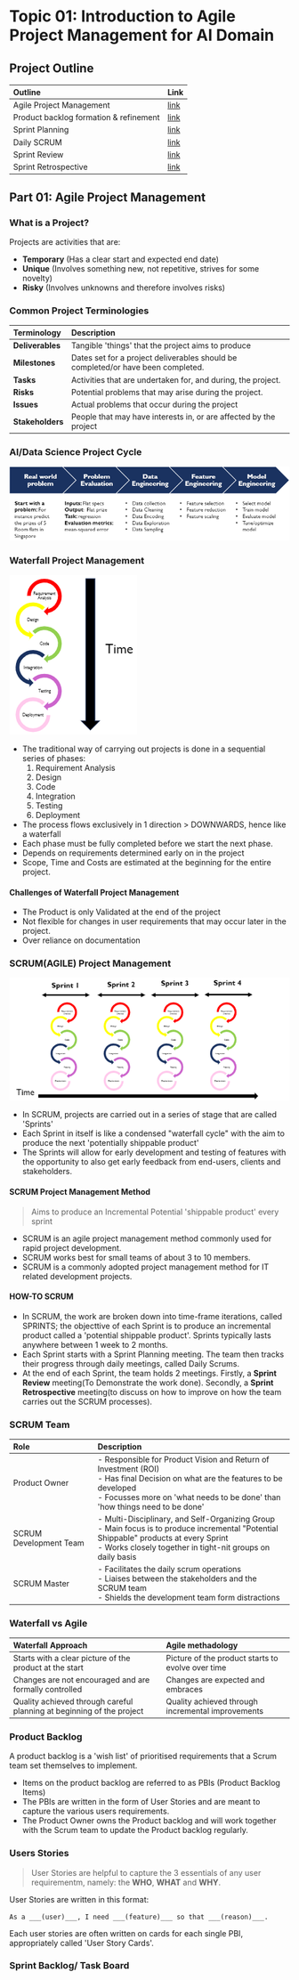 
# Topic 01: Introduction to Agile Project Management for AI Domain

## Project Outline
| Outline | Link |
|:--- | :--- |
| Agile Project Management | [link]() |
| Product backlog formation & refinement | [link]() |
| Sprint Planning | [link]() |
| Daily SCRUM | [link]() |
| Sprint Review | [link]() |
|Sprint Retrospective | [link]() |

## Part 01: Agile Project Management

### What is a Project?
Projects are activities that are:
- **Temporary** (Has a clear start and expected end date)
- **Unique** (Involves something new, not repetitive, strives for some novelty)
- **Risky** (Involves unknowns and therefore involves risks)

### Common Project Terminologies

| Terminology | Description |
|:--- | :--- |
| **Deliverables** | Tangible 'things' that the project aims to produce |
| **Milestones** | Dates set for a project deliverables should be completed/or have been completed. |
| **Tasks** | Activities that are undertaken for, and during, the project. |
| **Risks** | Potential problems that may arise during the project. |
| **Issues** | Actual problems that occur during the project |
| **Stakeholders** | People that may have interests in, or are affected by the project |

### AI/Data Science Project Cycle

![Data Science Project Cycle](https://github.com/AngKS/School_Notebook/blob/master/ST1508_Practical_AI/Topic01_intro_to_project%20_management/assets/projectCycle.png)

### Waterfall Project Management


![waterfall development](https://github.com/AngKS/School_Notebook/blob/master/ST1508_Practical_AI/Topic01_intro_to_project%20_management/assets/waterfall.png)


- The traditional way of carrying out projects is done in a sequential series of phases:
    1. Requirement Analysis
    2. Design
    3. Code
    4. Integration
    5. Testing
    6. Deployment
- The process flows exclusively in 1 direction > DOWNWARDS, hence like a waterfall
- Each phase must be fully completed before we start the next phase.
- Depends on requirements determined early on in the project
- Scope, Time and Costs are estimated at the beginning for the entire project.

#### Challenges of Waterfall Project Management

- The Product is only Validated at the end of the project
- Not flexible for changes in user requirements that may occur later in the project.
- Over reliance on documentation

### SCRUM(AGILE) Project Management

![SCRUM Diagram](https://github.com/AngKS/School_Notebook/blob/master/ST1508_Practical_AI/Topic01_intro_to_project%20_management/assets/SCRUM.png)

- In SCRUM, projects are carried out in a series of stage that are called 'Sprints'
- Each Sprint in itself is like a condensed "waterfall cycle" with the aim to produce the next 'potentially shippable product'
- The Sprints will allow for early development and testing of features with the opportunity to also get early feedback from end-users, clients and stakeholders.

#### SCRUM Project Management Method
>Aims to produce an Incremental Potential 'shippable product' every sprint

- SCRUM is an agile project management method commonly used for rapid project development.
- SCRUM works best for small teams of about 3 to 10 members.
- SCRUM is a commonly adopted project management method for IT related development projects.

#### HOW-TO SCRUM
- In SCRUM, the work are broken down into time-frame iterations, called SPRINTS; the objecttive of each Sprint is to produce an incremental product called a 'potential shippable product'. Sprints typically lasts anywhere between 1 week to 2 months.
- Each Sprint starts with a Sprint Planning meeting. The team then tracks their progress through daily meetings, called Daily Scrums.
- At the end of each Sprint, the team holds 2 meetings. Firstly, a **Sprint Review** meeting(To Demonstrate the work done). Secondly, a **Sprint Retrospective** meeting(to discuss on how to improve on how the team carries out the SCRUM processes).

### SCRUM Team
| Role | Description |
|:--- | :--- |
| Product Owner | - Responsible for Product Vision and Return of Investment (ROI)<br>- Has final Decision on what are the features to be developed<br>- Focusses more on 'what needs to be done' than 'how things need to be done' |
| SCRUM Development Team | - Multi-Disciplinary, and Self-Organizing Group<br>- Main focus is to produce incremental "Potential Shippable" products at every Sprint<br>- Works closely together in tight-nit groups on daily basis |
| SCRUM Master | - Facilitates the daily scrum operations<br>- Liaises between the stakeholders and the SCRUM team<br>- Shields the development team form distractions |



### Waterfall vs Agile

| Waterfall Approach | Agile methadology |
|:--- | :--- |
| Starts with a clear picture of the product at the start | Picture of the product starts to evolve over time |
| Changes are not encouraged and are formally controlled | Changes are expected and embraces |
| Quality achieved through careful planning at beginning of the project | Quality achieved through incremental improvements |

### Product Backlog

A product backlog is a 'wish list' of prioritised requirements that a Scrum team set themselves to implement.

- Items on the product backlog are referred to as PBIs (Product Backlog Items)
- The PBIs are written in the form of User Stories and are meant to capture the various users requirements.
- The Product Owner owns the Product backlog and will work together with the Scrum team to update the Product backlog regularly.

### Users Stories

>User Stories are helpful to capture the 3 essentials of any user requirementm, namely: the **WHO**, **WHAT** and **WHY**.

User Stories are written in this format:
```
As a ___(user)___, I need ___(feature)___ so that ___(reason)___.
```

Each user stories are often written on cards for each single PBI, appropriately called 'User Story Cards'.

### Sprint Backlog/ Task Board